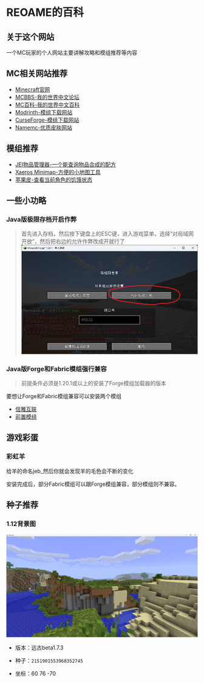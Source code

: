 # REOAME的百科

## 关于这个网站

一个MC玩家的个人网站主要讲解攻略和模组推荐等内容

## MC相关网站推荐

- [Minecraft官网](https://www.minecraft.net/en-us/)
- [MCBBS-我的世界中文论坛](https://www.mcbbs.net/)
- [MC百科-我的世界中文百科](https://www.mcmod.cn/)
- [Modrinth-模组下载网站](https://modrinth.com/)
- [CurseForge-模组下载网站](https://www.curseforge.com/)
- [Namemc-优质皮肤网站](https://www.namemc.com/)

## 模组推荐

- [JEI物品管理器-一个能查询物品合成的配方](https://modrinth.com/mod/jei)
- [Xaeros Minimap-方便的小地图工具](https://modrinth.com/mod/xaeros-minimap)
- [苹果皮-查看当前角色的饥饿状态](https://modrinth.com/mod/appleskin)

## 一些小功略

### Java版极限存档开启作弊

> 首先进入存档，然后按下键盘上的ESC键，进入游戏菜单，选择“对局域网开放”，然后把右边的允许作弊改成开就行了
![1.png](1.png)

### Java版Forge和Fabric模组强行兼容


> 前提条件必须是1.20.1或以上的安装了Forge模组加载器的版本

要想让Forge和Fabric模组兼容可以安装两个模组


- [信雅互联](https://modrinth.com/mod/connector)
- [前置模组](https://modrinth.com/mod/forgified-fabric-api)

## 游戏彩蛋

### 彩虹羊

给羊的命名jeb_然后你就会发现羊的毛色会不断的变化


安装完成后，部分Fabric模组可以跟Forge模组兼容，部分模组则不兼容。

## 种子推荐

### 1.12背景图

![1.12.png](2.png)

- 版本：远古beta1.7.3

- 种子：```2151901553968352745```

- 坐标：60 76 -70